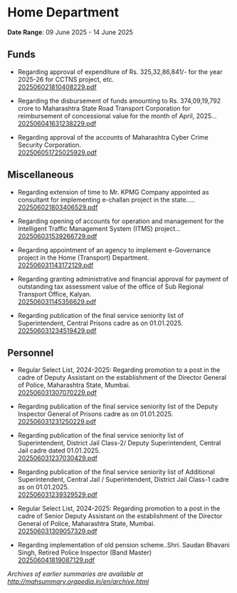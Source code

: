 # Home Department

**Date Range**: 09 June 2025 - 14 June 2025


## Funds
- Regarding approval of expenditure of Rs. 325,32,86,841/- for the year 2025-26 for CCTNS project, etc.\
  [202506021810408229.pdf](https://gr.maharashtra.gov.in/Site/Upload/Government%20Resolutions/English/202506021810408229.pdf)

- Regarding the disbursement of funds amounting to Rs. 374,09,19,792 crore to Maharashtra State Road Transport Corporation for reimbursement of concessional value for the month of April, 2025...\
  [202506041631238229.pdf](https://gr.maharashtra.gov.in/Site/Upload/Government%20Resolutions/English/202506041631238229.pdf)

- Regarding approval of the accounts of Maharashtra Cyber Crime Security Corporation.\
  [202506051725025929.pdf](https://gr.maharashtra.gov.in/Site/Upload/Government%20Resolutions/English/202506051725025929.pdf)

## Miscellaneous
- Regarding extension of time to Mr. KPMG Company appointed as consultant for implementing e-challan project in the state.....\
  [202506021803406529.pdf](https://gr.maharashtra.gov.in/Site/Upload/Government%20Resolutions/English/202506021803406529.pdf)

- Regarding opening of accounts for operation and management for the Intelligent Traffic Management System (ITMS) project...\
  [202506031539266729.pdf](https://gr.maharashtra.gov.in/Site/Upload/Government%20Resolutions/English/202506031539266729.pdf)

- Regarding appointment of an agency to implement e-Governance project in the Home (Transport) Department.\
  [202506031143172129.pdf](https://gr.maharashtra.gov.in/Site/Upload/Government%20Resolutions/English/202506031143172129.pdf)

- Regarding granting administrative and financial approval for payment of outstanding tax assessment value of the office of Sub Regional Transport Office, Kalyan.\
  [202506031145356629.pdf](https://gr.maharashtra.gov.in/Site/Upload/Government%20Resolutions/English/202506031145356629.pdf)

- Regarding publication of the final service seniority list of Superintendent, Central Prisons cadre as on 01.01.2025.\
  [202506031234519429.pdf](https://gr.maharashtra.gov.in/Site/Upload/Government%20Resolutions/English/202506031234519429.pdf)

## Personnel
- Regular Select List, 2024-2025: Regarding promotion to a post in the cadre of Deputy Assistant on the establishment of the Director General of Police, Maharashtra State, Mumbai.\
  [202506031307070229.pdf](https://gr.maharashtra.gov.in/Site/Upload/Government%20Resolutions/English/202506031307070229.pdf)

- Regarding publication of the final service seniority list of the Deputy Inspector General of Prisons cadre as on 01.01.2025.\
  [202506031231250229.pdf](https://gr.maharashtra.gov.in/Site/Upload/Government%20Resolutions/English/202506031231250229.pdf)

- Regarding publication of the final service seniority list of Superintendent, District Jail Class-2/ Deputy Superintendent, Central Jail cadre dated 01.01.2025.\
  [202506031237030429.pdf](https://gr.maharashtra.gov.in/Site/Upload/Government%20Resolutions/English/202506031237030429.pdf)

- Regarding publication of the final service seniority list of Additional Superintendent, Central Jail / Superintendent, District Jail Class-1 cadre as on 01.01.2025.\
  [202506031239329529.pdf](https://gr.maharashtra.gov.in/Site/Upload/Government%20Resolutions/English/202506031239329529.pdf)

- Regular Select List, 2024-2025: Regarding promotion to a post in the cadre of Senior Deputy Assistant on the establishment of the Director General of Police, Maharashtra State, Mumbai.\
  [202506031309057329.pdf](https://gr.maharashtra.gov.in/Site/Upload/Government%20Resolutions/English/202506031309057329.pdf)

- Regarding implementation of old pension scheme..Shri. Saudan Bhavani Singh, Retired Police Inspector (Band Master)\
  [202506041819087129.pdf](https://gr.maharashtra.gov.in/Site/Upload/Government%20Resolutions/English/202506041819087129.pdf)


*Archives of earlier summaries are available at http://mahsummary.orgpedia.in/en/archive.html*
